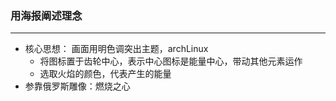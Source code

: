 ### 用海报阐述理念
---
- 核心思想： 画面用明色调突出主题，archLinux
	- 将图标置于齿轮中心，表示中心图标是能量中心，带动其他元素运作
    - 选取火焰的颜色，代表产生的能量
- 参靠俄罗斯雕像：燃烧之心